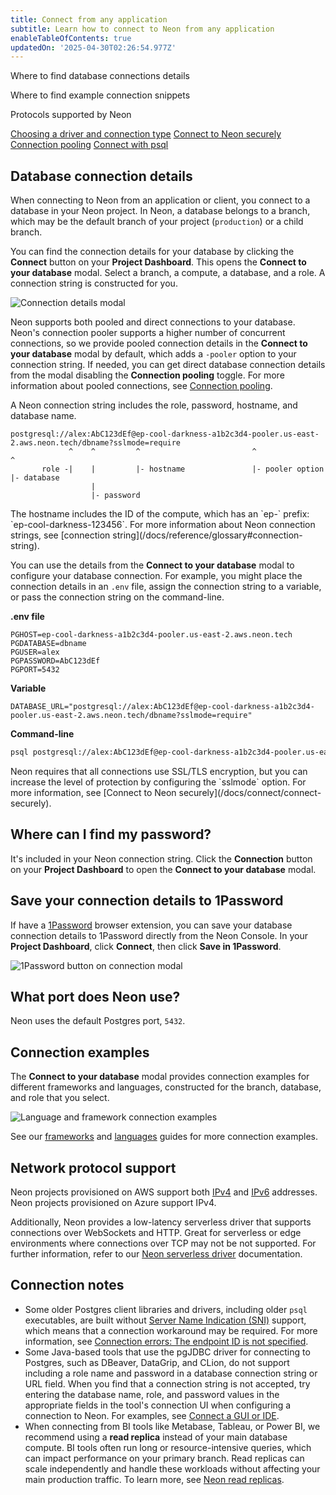 ```yaml
---
title: Connect from any application
subtitle: Learn how to connect to Neon from any application
enableTableOfContents: true
updatedOn: '2025-04-30T02:26:54.977Z'
---
```


<InfoBlock>
<DocsList title="What you will learn:">
<p>Where to find database connections details</p>
<p>Where to find example connection snippets</p>
<p>Protocols supported by Neon</p>
</DocsList>

<DocsList title="Related topics" theme="docs">
<a href="/docs/connect/choose-connection">Choosing a driver and connection type</a>
<a href="/docs/connect/connect-securely">Connect to Neon securely</a>
<a href="/docs/connect/connection-pooling">Connection pooling</a>
<a href="/docs/connect/query-with-psql-editor">Connect with psql</a>
</DocsList>
</InfoBlock>

## Database connection details

When connecting to Neon from an application or client, you connect to a database in your Neon project. In Neon, a database belongs to a branch, which may be the default branch of your project (`production`) or a child branch.

You can find the connection details for your database by clicking the **Connect** button on your **Project Dashboard**. This opens the **Connect to your database** modal. Select a branch, a compute, a database, and a role. A connection string is constructed for you.

![Connection details modal](/docs/connect/connection_details.png)

Neon supports both pooled and direct connections to your database. Neon's connection pooler supports a higher number of concurrent connections, so we provide pooled connection details in the **Connect to your database** modal by default, which adds a `-pooler` option to your connection string. If needed, you can get direct database connection details from the modal disabling the **Connection pooling** toggle. For more information about pooled connections, see [Connection pooling](/docs/connect/connection-pooling#connection-pooling).

A Neon connection string includes the role, password, hostname, and database name.

```text
postgresql://alex:AbC123dEf@ep-cool-darkness-a1b2c3d4-pooler.us-east-2.aws.neon.tech/dbname?sslmode=require
             ^    ^         ^                         ^                              ^
       role -|    |         |- hostname               |- pooler option               |- database
                  |
                  |- password
```

<Admonition type="note">
The hostname includes the ID of the compute, which has an `ep-` prefix: `ep-cool-darkness-123456`. For more information about Neon connection strings, see [connection string](/docs/reference/glossary#connection-string).
</Admonition>

You can use the details from the **Connect to your database** modal to configure your database connection. For example, you might place the connection details in an `.env` file, assign the connection string to a variable, or pass the connection string on the command-line.

**.env file**

```text
PGHOST=ep-cool-darkness-a1b2c3d4-pooler.us-east-2.aws.neon.tech
PGDATABASE=dbname
PGUSER=alex
PGPASSWORD=AbC123dEf
PGPORT=5432
```

**Variable**

```text shouldWrap
DATABASE_URL="postgresql://alex:AbC123dEf@ep-cool-darkness-a1b2c3d4-pooler.us-east-2.aws.neon.tech/dbname?sslmode=require"
```

**Command-line**

```bash shouldWrap
psql postgresql://alex:AbC123dEf@ep-cool-darkness-a1b2c3d4-pooler.us-east-2.aws.neon.tech/dbname?sslmode=require
```

<Admonition type="note">
Neon requires that all connections use SSL/TLS encryption, but you can increase the level of protection by configuring the `sslmode` option. For more information, see [Connect to Neon securely](/docs/connect/connect-securely).
</Admonition>

## Where can I find my password?

It's included in your Neon connection string. Click the **Connection** button on your **Project Dashboard** to open the **Connect to your database** modal.

## Save your connection details to 1Password

If have a [1Password](https://1password.com/) browser extension, you can save your database connection details to 1Password directly from the Neon Console. In your **Project Dashboard**, click **Connect**, then click **Save in 1Password**.

![1Password button on connection modal](/docs/connect/1_password_button.png)

## What port does Neon use?

Neon uses the default Postgres port, `5432`.

## Connection examples

The **Connect to your database** modal provides connection examples for different frameworks and languages, constructed for the branch, database, and role that you select.

![Language and framework connection examples](/docs/connect/code_connection_examples.png)

See our [frameworks](/docs/get-started-with-neon/frameworks) and [languages](/docs/get-started-with-neon/languages) guides for more connection examples.

## Network protocol support

Neon projects provisioned on AWS support both [IPv4](https://en.wikipedia.org/wiki/Internet_Protocol_version_4) and [IPv6](https://en.wikipedia.org/wiki/IPv6) addresses. Neon projects provisioned on Azure support IPv4.

Additionally, Neon provides a low-latency serverless driver that supports connections over WebSockets and HTTP. Great for serverless or edge environments where connections over TCP may not be not supported. For further information, refer to our [Neon serverless driver](/docs/serverless/serverless-driver) documentation.

## Connection notes

- Some older Postgres client libraries and drivers, including older `psql` executables, are built without [Server Name Indication (SNI)](/docs/reference/glossary#sni) support, which means that a connection workaround may be required. For more information, see [Connection errors: The endpoint ID is not specified](/docs/connect/connection-errors#the-endpoint-id-is-not-specified).
- Some Java-based tools that use the pgJDBC driver for connecting to Postgres, such as DBeaver, DataGrip, and CLion, do not support including a role name and password in a database connection string or URL field. When you find that a connection string is not accepted, try entering the database name, role, and password values in the appropriate fields in the tool's connection UI when configuring a connection to Neon. For examples, see [Connect a GUI or IDE](/docs/connect/connect-postgres-gui#connect-to-the-database).
- When connecting from BI tools like Metabase, Tableau, or Power BI, we recommend using a **read replica** instead of your main database compute. BI tools often run long or resource-intensive queries, which can impact performance on your primary branch. Read replicas can scale independently and handle these workloads without affecting your main production traffic. To learn more, see [Neon read replicas](/docs/introduction/read-replicas).

<NeedHelp/>
